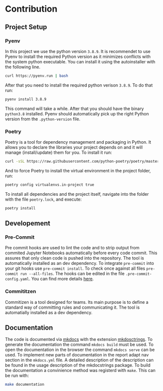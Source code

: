 # Contribution

## Project Setup

### Pyenv

In this project we use the python version `3.8.9`. It is recommendet to use Pyenv to install the required Python version as it minimizes conflicts with the system python executable. You can install it using the autoinstaller with the following line.

```bash
curl https://pyenv.run | bash
```

After that you need to install the required python verison `3.8.9`. To do that run:

```bash
pyenv install 3.8.9
```

This command will take a while. After that you should have the binary `python3.8` installed. Pyenv should automatically pick up the right Python version from the `.python-version` file.

### Poetry

Poetry is a tool for dependency management and packaging in Python. It allows you to declare the libraries your project depends on and it will manage (install/update) them for you. To install it run:

```bash
curl -sSL https://raw.githubusercontent.com/python-poetry/poetry/master/get-poetry.py | python
```

And to force Poetry to install the virtual environment in the project folder, run:

```bash
poetry config virtualenvs.in-project true
```

To install all dependencies and the project itself,
navigate into the folder with the file `poetry.lock`, and execute:

```bash
poetry install
```

## Developement

### Pre-Commit

Pre commit hooks are used to lint the code and to strip output from commited Jupyter Notebooks automatically before every code commit. This assures that only clean code is pushed into the repository. The tool is automatically installed as an dev dependency. To integrate `pre-commit` into your git hooks use `pre-commit install`. To check once against all files `pre-commit run --all-files`. The hooks can be edited in the file `.pre-commit-config.yaml`. You can find more details [here](https://pre-commit.com).

### Commititzen

Commitizen is a tool designed for teams. Its main purpose is to define a standard way of committing rules and communicating it. The tool is automatially installed as a dev dependency.

## Documentation

The code is documented via [mkdocs](https://www.mkdocs.org/) with the extension [mkdosctrings](https://mkdocstrings.github.io/). To generate the documentation the command `mkdocs build` must be used. To open the documentation in the browser the command `mkdocs serve` can be used. To implement new parts of documentation in the report adapt nav section in the `mkdocs.yml` file. A detailed description of the description can be found in the usage description of the mkdocstrings package. To build the documentation a convinience method was registerd with `make`. This can be run with:

```bash
make documentation
```
